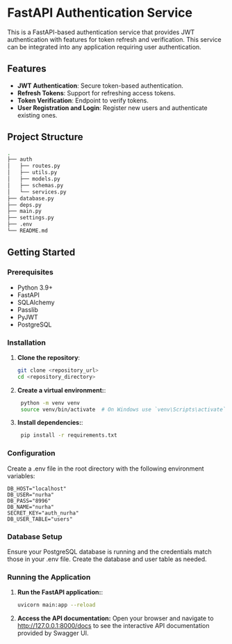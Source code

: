 # FastAPI Authentication Service

This is a FastAPI-based authentication service that provides JWT authentication with features for token refresh and verification. This service can be integrated into any application requiring user authentication.

## Features

- **JWT Authentication**: Secure token-based authentication.
- **Refresh Tokens**: Support for refreshing access tokens.
- **Token Verification**: Endpoint to verify tokens.
- **User Registration and Login**: Register new users and authenticate existing ones.

## Project Structure
```bash
.
├── auth
│   ├── routes.py
│   ├── utils.py
│   ├── models.py
│   ├── schemas.py
│   └── services.py
├── database.py
├── deps.py
├── main.py
├── settings.py
├── .env
└── README.md
```

## Getting Started

### Prerequisites

- Python 3.9+
- FastAPI
- SQLAlchemy
- Passlib
- PyJWT
- PostgreSQL

### Installation

1. **Clone the repository**:
   ```bash
   git clone <repository_url>
   cd <repository_directory>
    ```
   
2. **Create a virtual environment:**:
   ```bash
    python -m venv venv
    source venv/bin/activate  # On Windows use `venv\Scripts\activate`
    ```
   
3. **Install dependencies:**:
   ```bash
    pip install -r requirements.txt
    ```
### Configuration

Create a .env file in the root directory with the following environment variables:
```env
DB_HOST="localhost"
DB_USER="nurha"
DB_PASS="8996"
DB_NAME="nurha"
SECRET_KEY="auth_nurha"
DB_USER_TABLE="users"
```

### Database Setup
Ensure your PostgreSQL database is running and the credentials match those in your .env file. Create the database and user table as needed.

### Running the Application

1. **Run the FastAPI application:**:
   ```bash
   uvicorn main:app --reload
    ```
   
2. **Access the API documentation:**
   Open your browser and navigate to http://127.0.0.1:8000/docs to see the interactive API documentation provided by Swagger UI.
   
